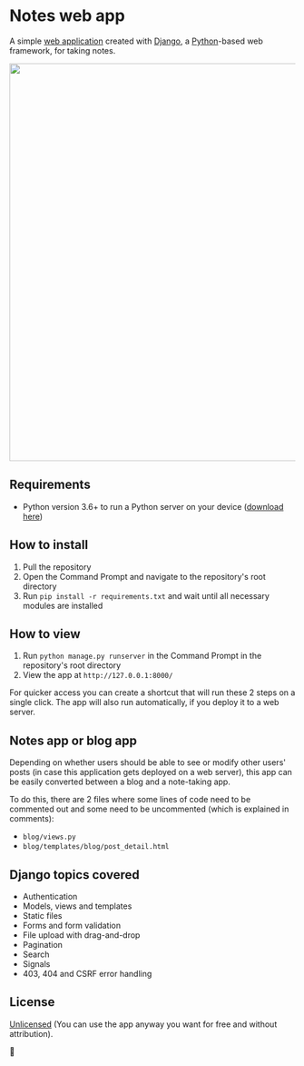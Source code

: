 # Notes web app

A simple [web application](https://medium.com/@essentialdesign/website-vs-web-app-whats-the-difference-e499b18b60b4) created with [Django](https://www.djangoproject.com/), a [Python](https://www.python.org/)-based web framework, for taking notes.

<img src="Demo.gif" width="700">

## Requirements

- Python version 3.6+ to run a Python server on your device ([download here](https://www.python.org/downloads/))

## How to install

1. Pull the repository
2. Open the Command Prompt and navigate to the repository's root directory
3. Run `pip install -r requirements.txt` and wait until all necessary modules are installed

## How to view

1. Run `python manage.py runserver` in the Command Prompt in the repository's root directory
2. View the app at `http://127.0.0.1:8000/`

For quicker access you can create a shortcut that will run these 2 steps on a single click.
The app will also run automatically, if you deploy it to a web server.

## Notes app or blog app

Depending on whether users should be able to see or modify other users' posts (in case this application gets deployed on a web server), this app can be easily converted between a blog and a note-taking app.

To do this, there are 2 files where some lines of code need to be commented out and some need to be uncommented (which is explained in comments):
- `blog/views.py`
- `blog/templates/blog/post_detail.html`

## Django topics covered

- Authentication
- Models, views and templates
- Static files
- Forms and form validation
- File upload with drag-and-drop
- Pagination
- Search
- Signals
- 403, 404 and CSRF error handling

## License

[Unlicensed](https://unlicense.org) (You can use the app anyway you want for free and without attribution).

🙂
